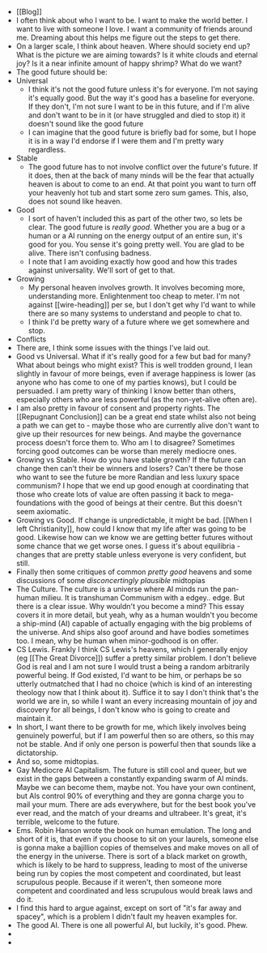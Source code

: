 - [[Blog]]
- I often think about who I want to be. I want to make the world better. I want to live with someone I love. I want a community of friends around me. Dreaming about this helps me figure out the steps to get there.
- On a larger scale, I think about heaven. Where should society end up? What is the picture we are aiming towards? Is it white clouds and eternal joy? Is it a near infinite amount of happy shrimp? What do we want?
- The good future should be:
- Universal
	- I think it's not the good future unless it's for everyone. I'm not saying it's equally good. But the way it's good has a baseline for everyone. If they don't, I'm not sure I want to be in this future, and if I'm alive and don't want to be in it (or have struggled and died to stop it) it doesn't sound like the good future
	- I can imagine that the good future is briefly bad for some, but I hope it is in a way I'd endorse if I were them and I'm pretty wary regardless.
- Stable
	- The good future has to not involve conflict over the future's future. If it does, then at the back of many minds will be the fear that actually heaven is about to come to an end. At that point you want to turn off your heavenly hot tub and start some zero sum games. This, also, does not sound like heaven.
- Good
	- I sort of haven't included this as part of the other two, so lets be clear. The good future is *really good*. Whether you are a bug or a human or a AI running on the energy output of an entire sun, it's good for you. You sense it's going pretty well. You are glad to be alive. There isn't confusing badness.
	- I note that I am avoiding exactly how good and how this trades against universality. We'll sort of get to that.
- Growing
	- My personal heaven involves growth. It involves becoming more, understanding more. Enlightenment too cheap to meter. I'm not against [[wire-heading]] per se, but I don't get why I'd want to while there are so many systems to understand and people to chat to.
	- I think I'd be pretty wary of a future where we get somewhere and stop.
- Conflicts
- There are, I think some issues with the things I've laid out.
- Good vs Universal. What if it's really good for a few but bad for many? What about beings who might exist? This is well trodden ground, I lean slightly in favour of more beings, even if average happiness is lower (as anyone who has come to one of my parties knows), but I could be persuaded. I am pretty wary of thinking I know better than others, especially others who are less powerful (as the non-yet-alive often are).
- I am also pretty in favour of consent and property rights. The [[Repugnant Conclusion]] can be a great end state whilst also not being a path we can get to - maybe those who are currently alive don't want to give up their resources for new beings. And maybe the governance process doesn't force them to. Who am I to disagree? Sometimes forcing good outcomes can be worse than merely mediocre ones.
- Growing vs Stable. How do you have stable growth? If the future can change then can't their be winners and losers? Can't there be those who want to see the future be more Randian and less luxury space communism? I hope that we end up good enough at coordinating that those who create lots of value are often passing it back to mega-foundations with the good of beings at their centre. But this doesn't seem axiomatic.
- Growing vs Good. If change is unpredictable, it might be bad. [[When I left Christianity]], how could I know that my life after was going to be good. Likewise how can we know we are getting better futures without some chance that we get worse ones. I guess it's about equilibria - changes that are pretty stable unless everyone is very confident, but still.
- Finally then some critiques of common *pretty good* heavens and some discussions of some *disconcertingly plausible* midtopias
- The Culture. The culture is a universe where AI minds run the pan-human milieu. It is transhuman Communism with a edgey.. edge. But there is a clear issue. Why wouldn't you become a mind? This essay covers it in more detail, but yeah, why as a human wouldn't you become a ship-mind (AI) capable of actually engaging with the big problems of the universe. And ships also goof around and have bodies sometimes too. I mean, why be human when minor-godhood is on offer.
- CS Lewis. Frankly I think CS Lewis's heavens, which I generally enjoy (eg [[The Great Divorce]]) suffer a pretty similar problem. I don't believe God is real and I am not sure I would trust a being a random arbitrarily powerful being. If God existed, I'd want to be him, or perhaps be so utterly outmatched that I had no choice (which is kind of an interesting theology now that I think about it). Suffice it to say I don't think that's the world we are in, so while I want an every increasing mountain of joy and discovery for all beings, I don't know who is going to create and maintain it.
- In short, I want there to be growth for me, which likely involves being genuinely powerful, but if I am powerful then so are others, so this may not be stable. And if only one person is powerful then that sounds like a dictatorship.
- And so, some midtopias.
- Gay Mediocre AI Capitalism. The future is still cool and queer, but we exist in the gaps between a constantly expanding swarm of AI minds. Maybe we can become them, maybe not. You have your own continent, but AIs control 90% of everything and they are gonna charge you to mail your mum. There are ads everywhere, but for the best book you've ever read, and the match of your dreams and ultrabeer. It's great, it's terrible, welcome to the future.
- Ems. Robin Hanson wrote the book on human emulation. The long and short of it is, that even if you choose to sit on your laurels, someone else is gonna make a bajillion copies of themselves and make moves on all of the energy in the universe. There is sort of a black market on growth, which is likely to be hard to suppress, leading to most of the universe being run by copies the most competent and coordinated, but least scrupulous people. Because if it weren't, then someone more competent and coordinated and less scrupulous would break laws and do it.
- I find this hard to argue against, except on sort of "it's far away and spacey", which is a problem I didn't fault my heaven examples for.
- The good AI. There is one all powerful AI, but luckily, it's good. Phew.
-
-